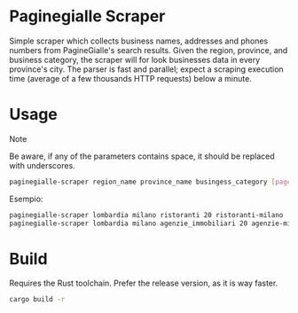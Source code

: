 # Paginegialle Scraper
Simple scraper which collects business names, addresses and phones numbers from PagineGialle's search results.
Given the region, province, and business category, the scraper will for look businesses data in every province's city.
The parser is fast and parallel; expect a scraping execution time (average of a few thousands HTTP requests) below a minute.

# Usage
> [!NOTE]
> Be aware, if any of the parameters contains space, it should be replaced with underscores.
```bash
paginegialle-scraper region_name province_name busingess_category [pages_scraping_limit] [output_filename]
```
Esempio:
```bash
paginegialle-scraper lombardia milano ristoranti 20 ristoranti-milano
paginegialle-scraper lombardia milano agenzie_immobiliari 20 agenzie-milano
```

# Build
Requires the Rust toolchain. Prefer the release version, as it is way faster.
```bash
cargo build -r
```
